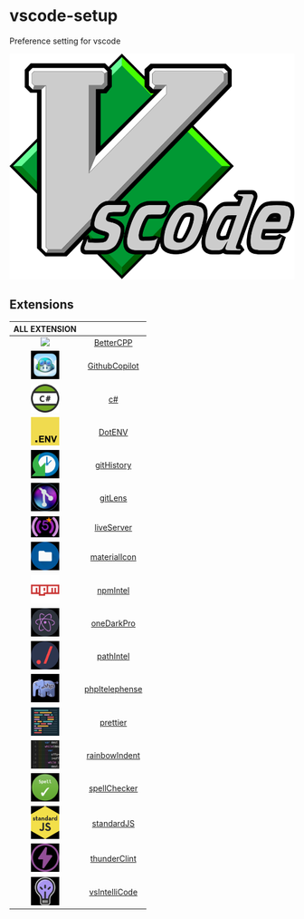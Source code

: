 # vscode-setup
Preference setting for vscode

<img src="./img/vsim.svg" style="margin:auto;">

## Extensions

| ALL EXTENSION |  |
|:-:|:-:|
|<img src="./img/extensions/betterCPP.bmp" style="width:50px;">   | [BetterCPP](https://marketplace.visualstudio.com/items?itemName=jeff-hykin.better-cpp-syntax)  |
|<img src="./img/extensions/copilot.bmp" style="width:50px;">   | [GithubCopilot](https://marketplace.visualstudio.com/items?itemName=GitHub.copilot)  |
|<img src="./img/extensions/csharp.png" style="width:50px;">   | [c#](https://marketplace.visualstudio.com/items?itemName=ms-dotnettools.csharp)  |
|<img src="./img/extensions/DotENV.bmp" style="width:50px;">   | [DotENV](https://marketplace.visualstudio.com/items?itemName=mikestead.dotenv)  |
|<img src="./img/extensions/gitHistory.bmp" style="width:50px;">   | [gitHistory](https://marketplace.visualstudio.com/items?itemName=donjayamanne.githistory)  |
|<img src="./img/extensions/gitLens.bmp" style="width:50px;">   | [gitLens](https://marketplace.visualstudio.com/items?itemName=eamodio.gitlens)  |
|<img src="./img/extensions/liveServer.bmp" style="width:50px;">   | [liveServer](https://marketplace.visualstudio.com/items?itemName=yandeu.five-server)  |
|<img src="./img/extensions/materialIcon.bmp" style="width:50px;">   | [materialIcon](https://marketplace.visualstudio.com/items?itemName=PKief.material-icon-theme)  |
|<img src="./img/extensions/npmIntel.bmp" style="width:50px;">   | [npmIntel](https://marketplace.visualstudio.com/items?itemName=christian-kohler.npm-intellisense)  |
|<img src="./img/extensions/oneDarkPro.bmp" style="width:50px;">   | [oneDarkPro](https://marketplace.visualstudio.com/items?itemName=zhuangtongfa.Material-theme)  |
|<img src="./img/extensions/pathIntel.bmp" style="width:50px;">   | [pathIntel](https://marketplace.visualstudio.com/items?itemName=christian-kohler.path-intellisense)  |
|<img src="./img/extensions/phpItelephense.bmp" style="width:50px;">   | [phpItelephense](https://marketplace.visualstudio.com/items?itemName=bmewburn.vscode-intelephense-client)  |
|<img src="./img/extensions/prettier.bmp" style="width:50px;">   | [prettier](https://marketplace.visualstudio.com/items?itemName=esbenp.prettier-vscode)  |
|<img src="./img/extensions/rainbowIndent.bmp" style="width:50px;">   | [rainbowIndent](https://marketplace.visualstudio.com/items?itemName=oderwat.indent-rainbow)  |
|<img src="./img/extensions/spellChecker.bmp" style="width:50px;">   | [spellChecker](https://marketplace.visualstudio.com/items?itemName=streetsidesoftware.code-spell-checker)  |
|<img src="./img/extensions/standardJS.bmp" style="width:50px;">   | [standardJS](https://marketplace.visualstudio.com/items?itemName=standard.vscode-standard)  |
|<img src="./img/extensions/thunderClint.bmp" style="width:50px;">   | [thunderClint](https://marketplace.visualstudio.com/items?itemName=rangav.vscode-thunder-client)  |
|<img src="./img/extensions/vsIntelliCode.bmp" style="width:50px;">   | [vsIntelliCode](https://marketplace.visualstudio.com/items?itemName=VisualStudioExptTeam.vscodeintellicode)  |